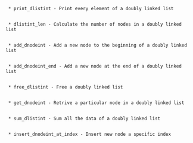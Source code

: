 	 * print_dlistint - Print every element of a doubly linked list


	 * dlistint_len - Calculate the number of nodes in a doubly linked list


	 * add_dnodeint - Add a new node to the beginning of a doubly linked list


	 * add_dnodeint_end - Add a new node at the end of a doubly linked list


	 * free_dlistint - Free a doubly linked list


	 * get_dnodeint - Retrive a particular node in a doubly linked list


	 * sum_dlistint - Sum all the data of a doubly linked list


	 * insert_dnodeint_at_index - Insert new node a specific index


